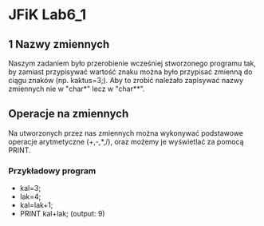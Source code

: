 # JFiK Lab6_1

## 1 Nazwy zmiennych
Naszym zadaniem było przerobienie wcześniej stworzonego programu tak, by zamiast przypisywać wartość znaku można było przypisać zmienną do ciągu znaków (np. kaktus=3;).
Aby to zrobić należało zapisywać nazwy zmiennych nie w "char*" lecz w "char**".

## Operacje na zmiennych
Na utworzonych przez nas zmiennych można wykonywać podstawowe operacje arytmetyczne (+,-,*,/), oraz możemy je wyświetlać za pomocą PRINT.

### Przykładowy program
- kal=3;
- lak=4;
- kal=lak+1;
- PRINT kal+lak;
(output: 9)
